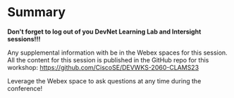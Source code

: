 # Summary

**Don't forget to log out of you DevNet Learning Lab and Intersight sessions!!!**

Any supplemental information with be in the Webex spaces for this session. All the content for this session is published in the GitHub repo for this workshop: https://github.com/CiscoSE/DEVWKS-2060-CLAMS23

Leverage the Webex space to ask questions at any time during the conference!

